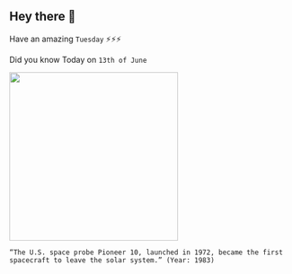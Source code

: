 ## Hey there 👋
Have an amazing `Tuesday` ⚡⚡⚡

Did you know Today on `13th of June`
 
 [<img src="https://www.nasa.gov/sites/default/files/thumbnails/image/pioneer10_art.jpg" width="300" />](https://www.history.com/this-day-in-history/pioneer-10-departs-solar-system) 
 ```
“The U.S. space probe Pioneer 10, launched in 1972, became the first spacecraft to leave the solar system.” (Year: 1983)
```
